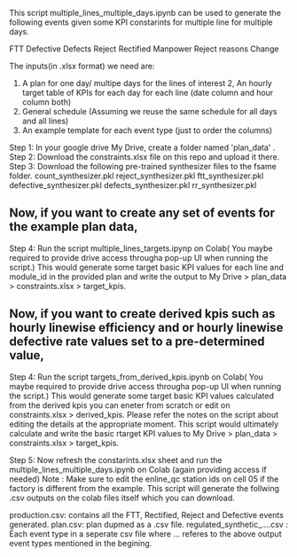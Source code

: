 This script  multiple_lines_multiple_days.ipynb can be used to generate the following events given some KPI constarints for multiple line for multiple days.

FTT
Defective
Defects
Reject
Rectified
Manpower
Reject reasons
Change

The inputs(in .xlsx format) we need are:

1. A plan for one day/ multipe days for the lines of interest
2, An hourly target table of KPIs for each day for each line (date column and hour column both)
3. General schedule (Assuming we reuse the same schedule for all days and all lines)
4. An example template for each event type (just to order the columns)


Step 1: In your google drive My Drive, create a folder named 'plan_data' .
Step 2: Download the constraints.xlsx file on this repo and upload it there.
Step 3: Download the following pre-trained synthesizer files to the fsame folder.
    count_synthesizer.pkl
    reject_synthesizer.pkl
    ftt_synthesizer.pkl
    defective_synthesizer.pkl
    defects_synthesizer.pkl
    rr_synthesizer.pkl

Now, if you want to create any set of events for the example plan data, 
-----------------------------------------------------------------------

Step 4: Run the script multiple_lines_targets.ipynp on Colab( You maybe required to provide drive access througha pop-up
UI when running the script.) This would generate some target basic KPI values for each line and module_id in the provided plan
and write the output to My Drive > plan_data > constraints.xlsx > target_kpis.

Now, if you want to create derived kpis such as hourly linewise efficiency and or hourly linewise defective rate values set to a pre-determined value, 
------------------------------------------------------------------------------------------------------------------------------------------------------
Step 4: Run the script targets_from_derived_kpis.ipynb on Colab( You maybe required to provide drive access througha pop-up
UI when running the script.) This would generate some target basic KPI values calculated from the derived kpis you can eneter from scratch or edit on 
constraints.xlsx > derived_kpis. Please refer the notes on the script about editing the details at the appropriate moment. This script would ultimately
calculate and write the basic rtarget KPI values to My Drive > plan_data > constraints.xlsx > target_kpis.




Step 5: Now refresh the constarints.xlsx sheet and run the multiple_lines_multiple_days.ipynb on Colab (again providing access if needed)
Note : Make sure to edit the enline_qc station ids on cell 05 if the factory is different from the example. This script will generate the follwing .csv outputs on the colab files itself which you can download. 

  production.csv: contains all the FTT, Rectified, Reject and Defective events generated.
  plan.csv: plan dupmed as a .csv file. 
  regulated_synthetic_....csv : Each event type in a seperate csv file where ... referes to the above output event types mentioned in the begining.


  







